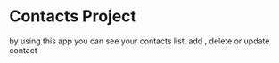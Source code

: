 # Contacts Project
by using this app you can see your contacts list, add , delete or update contact
